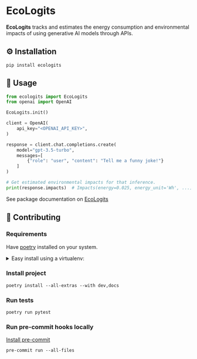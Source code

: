 EcoLogits
============

**EcoLogits** tracks and estimates the energy consumption and environmental impacts of using generative AI models through APIs.


## ⚙️ Installation

```shell
pip install ecologits
```

## 🚀 Usage

```python
from ecologits import EcoLogits
from openai import OpenAI

EcoLogits.init()

client = OpenAI(
    api_key="<OPENAI_API_KEY>",
)

response = client.chat.completions.create(
    model="gpt-3.5-turbo",
    messages=[
        {"role": "user", "content": "Tell me a funny joke!"}
    ]
)

# Get estimated environmental impacts for that inference.
print(response.impacts)  # Impacts(energy=0.025, energy_unit='Wh', ...)
```



See package documentation on [EcoLogits](<link-to-mkdocs-material>)

## 💪 Contributing

### Requirements

Have [poetry](https://python-poetry.org/docs/#installation) installed on your system.


<details>
<summary>
Easy install using a virtualenv:
</summary>

Create a venv:

```shell
python3 -m venv .venv
source .venv/bin/activate
```

Install poetry:

```shell
pip install poetry
```

</details>


### Install project

```shell
poetry install --all-extras --with dev,docs
```


### Run tests

```shell
poetry run pytest
```


### Run pre-commit hooks locally

[Install pre-commit](https://pre-commit.com/)

```shell
pre-commit run --all-files
```
